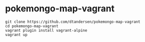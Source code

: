 # pokemongo-map-vagrant

	git clone https://github.com/dtandersen/pokemongo-map-vagrant
	cd pokemongo-map-vagrant
    vagrant plugin install vagrant-alpine
	vagrant up